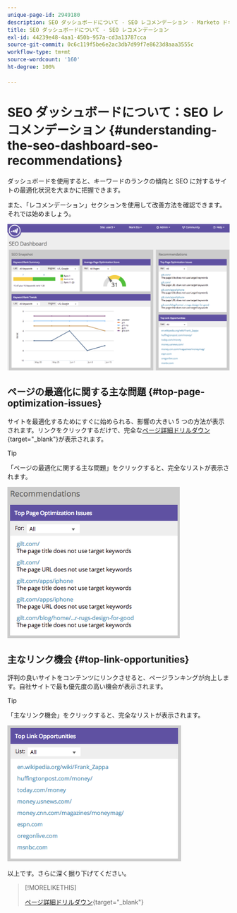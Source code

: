 ```yaml
---
unique-page-id: 2949180
description: SEO ダッシュボードについて - SEO レコメンデーション - Marketo ドキュメント - 製品ドキュメント
title: SEO ダッシュボードについて - SEO レコメンデーション
exl-id: 44239e48-4aa1-450b-957a-cd3a13787cca
source-git-commit: 0c6c119f5be6e2ac3db7d99f7e8623d8aaa3555c
workflow-type: tm+mt
source-wordcount: '160'
ht-degree: 100%

---
```


# SEO ダッシュボードについて：SEO レコメンデーション {#understanding-the-seo-dashboard-seo-recommendations}

ダッシュボードを使用すると、キーワードのランクの傾向と SEO に対するサイトの最適化状況を大まかに把握できます。

また、「レコメンデーション」セクションを使用して改善方法を確認できます。それでは始めましょう。

![](assets/image2014-9-17-21-3a39-3a57.png)

## ページの最適化に関する主な問題 {#top-page-optimization-issues}

サイトを最適化するためにすぐに始められる、影響の大きい 5 つの方法が表示されます。リンクをクリックするだけで、完全な[ページ詳細ドリルダウン](/help/marketo/product-docs/additional-apps/seo/pages/seo-using-the-page-detail-drill-down.md){target=&quot;_blank&quot;}が表示されます。

>[!TIP]
>
>「ページの最適化に関する主な問題」をクリックすると、完全なリストが表示されます。

![](assets/image2014-9-17-21-3a40-3a52.png)

## 主なリンク機会 {#top-link-opportunities}

評判の良いサイトをコンテンツにリンクさせると、ページランキングが向上します。自社サイトで最も優先度の高い機会が表示されます。

>[!TIP]
>
>「主なリンク機会」をクリックすると、完全なリストが表示されます。

![](assets/image2014-9-17-21-3a41-3a17.png)

以上です。さらに深く掘り下げてください。

>[!MORELIKETHIS]
>
>[ページ詳細ドリルダウン](/help/marketo/product-docs/additional-apps/seo/pages/seo-using-the-page-detail-drill-down.md){target=&quot;_blank&quot;}

